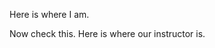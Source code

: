 Here is where I am.

<param ve-map
	   center="33.899989,35.482117"
	   zoom="18"
	   caption="This is the location of the American University of Beirut in Beirut, Lebanon.">
	   
Now check this.  Here is where our instructor is.

<param ve-map
	   center="Q1264942"
	   zoom="18"
	   caption="This is the location of Dumbarton Oaks in Washington, D.C.">